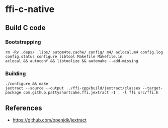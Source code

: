 # ffi-c-native
## Build C code

### Bootstrapping
```
rm -Rv .deps/ .libs/ autom4te.cache/ config/ m4/ aclocal.m4 config.log config.status configure libtool Makefile Makefile.in
aclocal && autoconf && libtoolize && automake --add-missing
```


### Building
```
./configure && make
jextract --source --output ../ffi-cpp/build/jextract/classes --target-package com.github.pattyshortcake.ffi.jextract -I . -l ffi src/ffi.h
```

## References
- https://github.com/openjdk/jextract